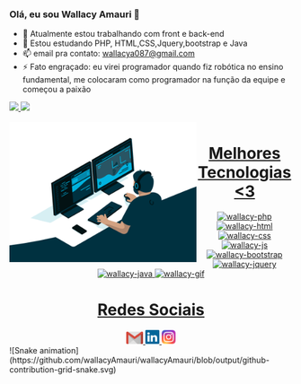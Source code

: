 ### Olá, eu sou Wallacy Amauri 👋


- 🔭 Atualmente estou trabalhando com front e back-end
- 🌱 Estou estudando PHP, HTML,CSS,Jquery,bootstrap e Java
- 📫 email pra contato: wallacya087@gmail.com
- ⚡ Fato engraçado: eu virei programador quando fiz robótica no ensino fundamental, me colocaram  como programador na função da equipe e começou a paixão
<div>
  <a href="https://github.com/wallacyAmauri">
  <img height="180em" src="https://github-readme-stats.vercel.app/api?username=wallacyAmauri&show_icons=true&theme=tokyonight&include_all_comits=true"  />
  <img height="180em" src="https://github-readme-stats.vercel.app/api/top-langs/?username=wallacyAmauri&layout=compact&langs_count=16&theme=tokyonight" />
</div>
<div  align="center"> 
  <div style="display: inline_block"><br>
    <img align="left" height="250" alt="coding-time" src="code.gif">
    <h1 align="center">Melhores Tecnologias <3</h1>
    <img aling="center" alt="wallacy-php" height="30" width="40" src="https://cdn.jsdelivr.net/gh/devicons/devicon/icons/php/php-plain.svg" />
    <img aling="center" alt="wallacy-html" height="30" width="40" src="https://cdn.jsdelivr.net/gh/devicons/devicon/icons/html5/html5-original.svg" />
    <img aling="center" alt="wallacy-css" height="30" width="40" src="https://cdn.jsdelivr.net/gh/devicons/devicon/icons/css3/css3-original.svg" />
    <img aling="center" alt="wallacy-js" height="30" width="40" src="https://cdn.jsdelivr.net/gh/devicons/devicon/icons/javascript/javascript-original.svg" />
    <img aling="center" alt="wallacy-bootstrap" height="30" width="40" src="https://cdn.jsdelivr.net/gh/devicons/devicon/icons/bootstrap/bootstrap-original.svg" />
    <img aling="center" alt="wallacy-jquery" height="30" width="40" src="https://cdn.jsdelivr.net/gh/devicons/devicon/icons/jquery/jquery-plain-wordmark.svg" />
    <img aling="center" alt="wallacy-java" height="40" width="40" src="https://cdn.jsdelivr.net/gh/devicons/devicon/icons/java/java-original-wordmark.svg" />
    <img aling="rigth" alt="wallacy-gif" src="https://media.tenor.com/INWZc-XWx2AAAAAC/skeleton-berserk.gif" />
</div>
 <h1 align="center">Redes Sociais</h1>
    <a href = "gmail: wallacya087@gmail.com">
      <img width="30" src="gmail.svg">
    </a>
    <a href = "https://www.linkedin.com/in/wallacy-amauri-b8400225b/">
      <img width="25" src="linkedin.svg">
    </a>
    <a href = "https://www.instagram.com/wallacy_amauri/">
      <img width="25" src="instagram.png">
    </a>
</div>
   ![Snake animation](https://github.com/wallacyAmauri/wallacyAmauri/blob/output/github-contribution-grid-snake.svg)

